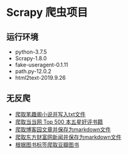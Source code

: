 # Scrapy 爬虫项目

## 运行环境

* python-3.7.5
* Scrapy-1.8.0
* fake-useragent-0.1.11
* path.py-12.0.2
* html2text-2019.9.26

## 无反爬

* [爬取笔趣阁小说并写入txt文件](./crawler/xbiquge.py)
* [爬取当当网 Top 500 本五星好评书籍](./crawler/dangdangtop500.py)
* [爬取博客园文章并保存为markdown文件](./crawler/cnblogs.py)
* [爬取东方财富网新闻并保存为markdown文件](./crawler/eastmoney.py)
* [根据图书标签爬取豆瓣图书](./crawler/doubanbook.py)